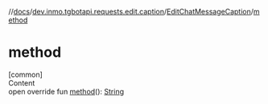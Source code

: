 //[docs](../../../index.md)/[dev.inmo.tgbotapi.requests.edit.caption](../index.md)/[EditChatMessageCaption](index.md)/[method](method.md)



# method  
[common]  
Content  
open override fun [method](method.md)(): [String](https://kotlinlang.org/api/latest/jvm/stdlib/kotlin/-string/index.html)  



